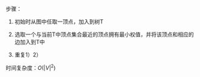 
步骤：

1) 初始时从图中任取一顶点，加入到树T

2) 选取一个与当前T中顶点集合最近的顶点拥有最小权值，并将该顶点和相应的边加入到T中

3) 重复1）2）

时间复杂度：$O(|V|^2 )$